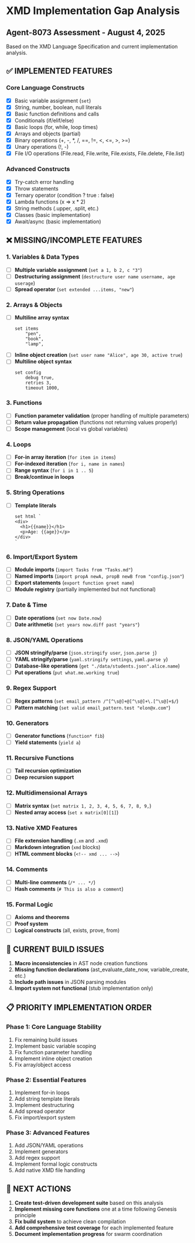 # XMD Implementation Gap Analysis
## Agent-8073 Assessment - August 4, 2025

Based on the XMD Language Specification and current implementation analysis.

## ✅ IMPLEMENTED FEATURES

### Core Language Constructs
- [x] Basic variable assignment (`set`)
- [x] String, number, boolean, null literals
- [x] Basic function definitions and calls
- [x] Conditionals (if/elif/else)
- [x] Basic loops (for, while, loop times)
- [x] Arrays and objects (partial)
- [x] Binary operations (+, -, *, /, ==, !=, <, <=, >, >=)
- [x] Unary operations (!, -)
- [x] File I/O operations (File.read, File.write, File.exists, File.delete, File.list)

### Advanced Constructs 
- [x] Try-catch error handling
- [x] Throw statements
- [x] Ternary operator (condition ? true : false)
- [x] Lambda functions (x => x * 2)
- [x] String methods (.upper, .split, etc.)
- [x] Classes (basic implementation)
- [x] Await/async (basic implementation)

## ❌ MISSING/INCOMPLETE FEATURES

### 1. Variables & Data Types
- [ ] **Multiple variable assignment** (`set a 1, b 2, c "3"`)
- [ ] **Destructuring assignment** (`destructure user name username, age userage`)
- [ ] **Spread operator** (`set extended ...items, "new"`)

### 2. Arrays & Objects
- [ ] **Multiline array syntax**
  ```xmd
  set items
      "pen",
      "book", 
      "lamp",
  ```
- [ ] **Inline object creation** (`set user name "Alice", age 30, active true`)
- [ ] **Multiline object syntax**
  ```xmd
  set config
      debug true,
      retries 3,
      timeout 1000,
  ```

### 3. Functions
- [ ] **Function parameter validation** (proper handling of multiple parameters)
- [ ] **Return value propagation** (functions not returning values properly)
- [ ] **Scope management** (local vs global variables)

### 4. Loops  
- [ ] **For-in array iteration** (`for item in items`)
- [ ] **For-indexed iteration** (`for i, name in names`)
- [ ] **Range syntax** (`for i in 1 .. 5`)
- [ ] **Break/continue in loops**

### 5. String Operations
- [ ] **Template literals**
  ```xmd
  set html `
  <div>
    <h1>{{name}}</h1>
    <p>Age: {{age}}</p>
  </div>
  `
  ```

### 6. Import/Export System
- [ ] **Module imports** (`import Tasks from "Tasks.md"`)
- [ ] **Named imports** (`import propA newA, propB newB from "config.json"`)
- [ ] **Export statements** (`export function greet name`)
- [ ] **Module registry** (partially implemented but not functional)

### 7. Date & Time
- [ ] **Date operations** (`set now Date.now`)
- [ ] **Date arithmetic** (`set years now.diff past "years"`)

### 8. JSON/YAML Operations
- [ ] **JSON stringify/parse** (`json.stringify user`, `json.parse j`)
- [ ] **YAML stringify/parse** (`yaml.stringify settings`, `yaml.parse y`)
- [ ] **Database-like operations** (`get "./data/students.json".alice.name`)
- [ ] **Put operations** (`put what.me.working true`)

### 9. Regex Support
- [ ] **Regex patterns** (`set email_pattern /^[^\s@]+@[^\s@]+\.[^\s@]+$/`)
- [ ] **Pattern matching** (`set valid email_pattern.test "elon@x.com"`)

### 10. Generators
- [ ] **Generator functions** (`function* fib`)
- [ ] **Yield statements** (`yield a`)

### 11. Recursive Functions
- [ ] **Tail recursion optimization**
- [ ] **Deep recursion support**

### 12. Multidimensional Arrays
- [ ] **Matrix syntax** (`set matrix 1, 2, 3, 4, 5, 6, 7, 8, 9,`)
- [ ] **Nested array access** (`set x matrix[0][1]`)

### 13. Native XMD Features
- [ ] **File extension handling** (`.xm` and `.xmd`)
- [ ] **Markdown integration** (```xmd``` blocks)
- [ ] **HTML comment blocks** (`<!-- xmd ... -->`)

### 14. Comments
- [ ] **Multi-line comments** (`/* ... */`)
- [ ] **Hash comments** (`# This is also a comment`)

### 15. Formal Logic
- [ ] **Axioms and theorems**
- [ ] **Proof system**
- [ ] **Logical constructs** (all, exists, prove, from)

## 🔧 CURRENT BUILD ISSUES

1. **Macro inconsistencies** in AST node creation functions
2. **Missing function declarations** (ast_evaluate_date_now, variable_create, etc.)
3. **Include path issues** in JSON parsing modules  
4. **Import system not functional** (stub implementation only)

## 📋 PRIORITY IMPLEMENTATION ORDER

### Phase 1: Core Language Stability
1. Fix remaining build issues
2. Implement basic variable scoping
3. Fix function parameter handling
4. Implement inline object creation
5. Fix array/object access

### Phase 2: Essential Features
1. Implement for-in loops
2. Add string template literals  
3. Implement destructuring
4. Add spread operator
5. Fix import/export system

### Phase 3: Advanced Features
1. Add JSON/YAML operations
2. Implement generators
3. Add regex support
4. Implement formal logic constructs
5. Add native XMD file handling

## 🎯 NEXT ACTIONS

1. **Create test-driven development suite** based on this analysis
2. **Implement missing core functions** one at a time following Genesis principle
3. **Fix build system** to achieve clean compilation
4. **Add comprehensive test coverage** for each implemented feature
5. **Document implementation progress** for swarm coordination